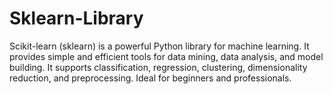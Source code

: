 # Sklearn-Library
Scikit-learn (sklearn) is a powerful Python library for machine learning. It provides simple and efficient tools for data mining, data analysis, and model building. It supports classification, regression, clustering, dimensionality reduction, and preprocessing. Ideal for beginners and professionals.
